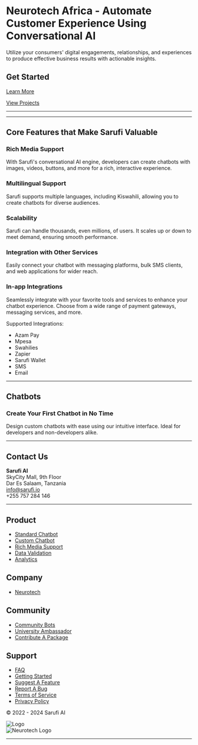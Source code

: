 # Neurotech Africa - Automate Customer Experience Using Conversational AI

Utilize your consumers' digital engagements, relationships, and experiences to produce effective business results with actionable insights.

## Get Started

[Learn More](#)

[View Projects](#)

---

---

## Core Features that Make Sarufi Valuable

### Rich Media Support
With Sarufi's conversational AI engine, developers can create chatbots with images, videos, buttons, and more for a rich, interactive experience.

### Multilingual Support
Sarufi supports multiple languages, including Kiswahili, allowing you to create chatbots for diverse audiences.

### Scalability
Sarufi can handle thousands, even millions, of users. It scales up or down to meet demand, ensuring smooth performance.

### Integration with Other Services
Easily connect your chatbot with messaging platforms, bulk SMS clients, and web applications for wider reach.

### In-app Integrations
Seamlessly integrate with your favorite tools and services to enhance your chatbot experience. Choose from a wide range of payment gateways, messaging services, and more.

Supported Integrations:
- Azam Pay
- Mpesa
- Swahilies
- Zapier
- Sarufi Wallet
- SMS
- Email

---

## Chatbots

### Create Your First Chatbot in No Time
Design custom chatbots with ease using our intuitive interface. Ideal for developers and non-developers alike.

---

## Contact Us
**Sarufi AI**  
SkyCity Mall, 9th Floor  
Dar Es Salaam, Tanzania  
[info@sarufi.io](mailto:info@sarufi.io)  
+255 757 284 146

---

## Product
- [Standard Chatbot](#)
- [Custom Chatbot](#)
- [Rich Media Support](#)
- [Data Validation](#)
- [Analytics](#)

## Company
- [Neurotech](#)

## Community
- [Community Bots](#)
- [University Ambassador](#)
- [Contribute A Package](#)

## Support
- [FAQ](#)
- [Getting Started](#)
- [Suggest A Feature](#)
- [Report A Bug](#)
- [Terms of Service](#)
- [Privacy Policy](#)

© 2022 - 2024 Sarufi AI

![Logo](#)  
![Neurotech Logo](#)

---
